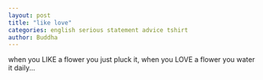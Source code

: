 ```yaml
---
layout: post
title: "like love"
categories: english serious statement advice tshirt
author: Buddha
---
```

when you LIKE a flower you just pluck it, when you LOVE a flower you water it daily...
